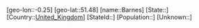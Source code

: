 ﻿---
location: [51.48,-0.25]
type: City
tags:
- geo/City


SpocWebEntityId: 29026
isDeleted: false
confidential: public

---
[geo-lon::-0.25]
[geo-lat::51.48]
[name::Barnes]
[State::]
[Country::[United_Kingdom](geo/Continent/Europe/United_Kingdom.md)]
[StateId::]
[Population::]
[Unknown::]

